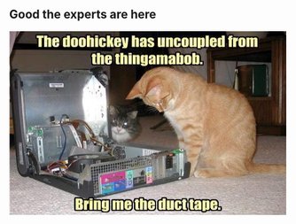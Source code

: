 <!DOCTYPE html>
<html>
<body>

<h2>Good the experts are here</h2>
<img src="tech cat.jpg" alt="kitty help" width="500" height="333">

</body>
</html>
